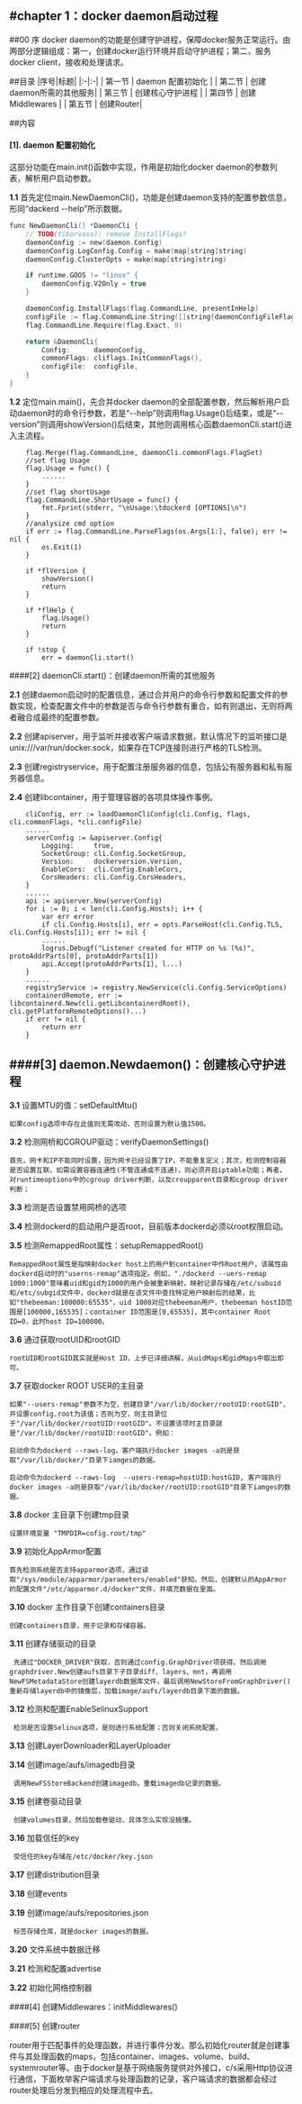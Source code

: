 
#chapter 1：docker daemon启动过程
------
##00 序
docker daemon的功能是创建守护进程，保障docker服务正常运行。由两部分逻辑组成：第一，创建docker运行环境并启动守护进程；第二，服务docker client，接收和处理请求。

##目录
|序号|标题|
|:-|:-|
|   第一节  | daemon 配置初始化	|
|   第二节  | 创建daemon所需的其他服务|
|   第三节  | 创建核心守护进程 |
|   第四节  | 创建Middlewares |
|   第五节  | 创建Router|

##内容
#### [1]. daemon 配置初始化
这部分功能在main.init()函数中实现，作用是初始化docker daemon的参数列表，解析用户启动参数。

**1.1** 首先定位main.NewDaemonCli()，功能是创建daemon支持的配置参数信息，形同“dackerd --help”所示数据。
```c
func NewDaemonCli() *DaemonCli {
	// TODO(tiborvass): remove InstallFlags?
	daemonConfig := new(daemon.Config)
	daemonConfig.LogConfig.Config = make(map[string]string)
	daemonConfig.ClusterOpts = make(map[string]string)

	if runtime.GOOS != "linux" {
		daemonConfig.V2Only = true
	}

	daemonConfig.InstallFlags(flag.CommandLine, presentInHelp)
	configFile := flag.CommandLine.String([]string{daemonConfigFileFlag}, defaultDaemonConfigFile, "Daemon configuration file")
	flag.CommandLine.Require(flag.Exact, 0)

	return &DaemonCli{
		Config:      daemonConfig,
		commonFlags: cliflags.InitCommonFlags(),
		configFile:  configFile,
	}
}
```
**1.2** 定位main.main()，先合并docker daemon的全部配置参数，然后解析用户启动daemon时的命令行参数，若是“--help”则调用flag.Usage()后结束，或是“--version”则调用showVersion()后结束，其他则调用核心函数daemonCli.start()进入主流程。
```
	flag.Merge(flag.CommandLine, daemonCli.commonFlags.FlagSet)
	//set flag Usage
	flag.Usage = func() {
        ......
	}
	//set flag shortUsage
	flag.CommandLine.ShortUsage = func() {
		fmt.Fprint(stderr, "\nUsage:\tdockerd [OPTIONS]\n")
	}
	//analysize cmd option
	if err := flag.CommandLine.ParseFlags(os.Args[1:], false); err != nil {
		os.Exit(1)
	}

	if *flVersion {
		showVersion()
		return
	}

	if *flHelp {
		flag.Usage()
		return
	}

	if !stop {
		err = daemonCli.start()
```
####[2] daemonCli.start()：创建daemon所需的其他服务

**2.1** 创建daemon启动时的配置信息，通过合并用户的命令行参数和配置文件的参数实现，检查配置文件中的参数是否与命令行参数有重合，如有则退出，无则将两者融合成最终的配置参数。

**2.2** 创建apiserver，用于监听并接收客户端请求数据，默认情况下的监听接口是unix:///var/run/docker.sock，如果存在TCP连接则进行严格的TLS检测。

**2.3** 创建registryservice，用于配置注册服务器的信息，包括公有服务器和私有服务器信息。

**2.4** 创建libcontainer，用于管理容器的各项具体操作事例。

```
	cliConfig, err := loadDaemonCliConfig(cli.Config, flags, cli.commonFlags, *cli.configFile)
    ......
	serverConfig := &apiserver.Config{
		Logging:     true,
		SocketGroup: cli.Config.SocketGroup,
		Version:     dockerversion.Version,
		EnableCors:  cli.Config.EnableCors,
		CorsHeaders: cli.Config.CorsHeaders,
	}
    ......
	api := apiserver.New(serverConfig)
	for i := 0; i < len(cli.Config.Hosts); i++ {
		var err error
		if cli.Config.Hosts[i], err = opts.ParseHost(cli.Config.TLS, cli.Config.Hosts[i]); err != nil {
        ......
		logrus.Debugf("Listener created for HTTP on %s (%s)", protoAddrParts[0], protoAddrParts[1])
		api.Accept(protoAddrParts[1], l...)
	}
	......
	registryService := registry.NewService(cli.Config.ServiceOptions)
	containerdRemote, err := libcontainerd.New(cli.getLibcontainerdRoot(), cli.getPlatformRemoteOptions()...)
	if err != nil {
		return err
	}
```
####[3]  daemon.Newdaemon()：创建核心守护进程
-------------------------------------------------------------------------------------
**3.1** 设置MTU的值：setDefaultMtu()
    
    如果config选项中存在此值则无需改动，否则设置为默认值1500。

**3.2** 检测网桥和CGROUP驱动：verifyDaemonSettings()
    
    首先，网卡和IP不能同时设置，因为网卡已经设置了IP，不能重复定义；其次，检测控制容器是否设置互联，如需设置容器连通性(不管连通或不连通)，则必须开启iptable功能；再者，对runtimeoptions中的cgroup driver判断，以及croupparent目录和cgroup driver判断；
    
**3.3** 检测是否设置禁用网桥的选项

**3.4** 检测dockerd的启动用户是否root，目前版本dockerd必须以root权限启动。

**3.5** 检测RemappedRoot属性：setupRemappedRoot()
    
    RemappedRoot属性是指映射docker host上的用户到container中作Root用户，该属性由dockerd启动时的"userns-remap"选项指定。例如，"./dockerd --uers-remap 1000:1000"意味着uid和gid为1000的用户会被重新映射，映射记录存储在/etc/subuid和/etc/subgid文件中，dockerd就是在该文件中查找特定用户映射后的结果，比如"thebeeman:100000:65535"，uid 1000对应thebeeman用户，thebeeman hostID范围是[100000,165535]；container ID范围是[0,65535]，其中container Root ID=0，此时host ID=100000。

**3.6** 通过获取rootUID和rootGID
    
    rootUID和rootGID其实就是Host ID，上步已详细讲解，从uidMaps和gidMaps中取出即可。

**3.7** 获取docker ROOT USER的主目录
    
    如果"--users-remap"参数不为空，创建目录"/var/lib/docker/rootUID:rootGID"，并设置config.root为该值；否则为空，则主目录位于"/var/lib/docker/rootUID:rootGID"。不设置该项时主目录就是"/var/lib/docker/rootUID:rootGID"。例如：
    
    启动命令为dockerd --raws-log，客户端执行docker images -a则是获取"/var/lib/docker/"目录下iamges的数据。
    
    启动命令为dockerd --raws-log  --users-remap=hostUID:hostGID, 客户端执行docker images -a则是获取"/var/lib/docker/rootUID:rootGID"目录下iamges的数据。

**3.8** docker 主目录下创建tmp目录
    
    设置环境变量 "TMPDIR=cofig.root/tmp"

**3.9** 初始化AppArmor配置
    
    首先检测系统是否支持apparmor选项，通过读取"/sys/module/apparmor/parameters/enabled"获知。然后，创建默认的AppArmor的配置文件"/etc/apparmor.d/docker"文件，并填充数据在里面。

**3.10** docker 主作目录下创建containers目录
    
    创建containers目录，用于记录和存储容器。

**3.11** 创建存储驱动的目录
     
     先通过"DOCKER_DRIVER"获取，否则通过config.GraphDriver项获得。然后调用graphdriver.New创建aufs目录下子目录diff、layers、mnt，再调用NewFSMetadataStore创建layerdb数据库文件，最后调用NewStoreFromGraphDriver()重新存储layerdb中的镜像层，加载image/aufs/layerdb目录下面的数据。

**3.12** 检测和配置EnableSelinuxSupport
     
     检测是否设置Selinux选项，是则进行系统配置；否则关闭系统配置。

**3.13** 创建LayerDownloader和LayerUploader

**3.14** 创建image/aufs/imagedb目录
    
     调用NewFSStoreBackend创建imagedb，重载imagedb记录的数据。

**3.15** 创建卷驱动目录
    
     创建volumes目录，然后加载卷驱动，具体怎么实现没搞懂。
  
**3.16** 加载信任的key
     
     受信任的key存储在/etc/docker/key.json

**3.17** 创建distribution目录

**3.18** 创建events

**3.19** 创建image/aufs/repositories.json
     
     标签存储仓库，就是docker images的数据。

**3.20** 文件系统中数据迁移

**3.21** 检测和配置advertise

**3.22** 初始化网络控制器

####[4]  创建Middlewares：initMiddlewares()

####[5]  创建router

   router用于匹配事件的处理函数，并进行事件分发。那么初始化router就是创建事件与其处理函数的maps，包括container、images、volume、build、systemrouter等。由于docker是基于网络服务提供对外接口，c/s采用Http协议进行通信，下面枚举客户端请求与处理函数的记录，客户端请求的数据都会经过router处理后分发到相应的处理流程中去。
